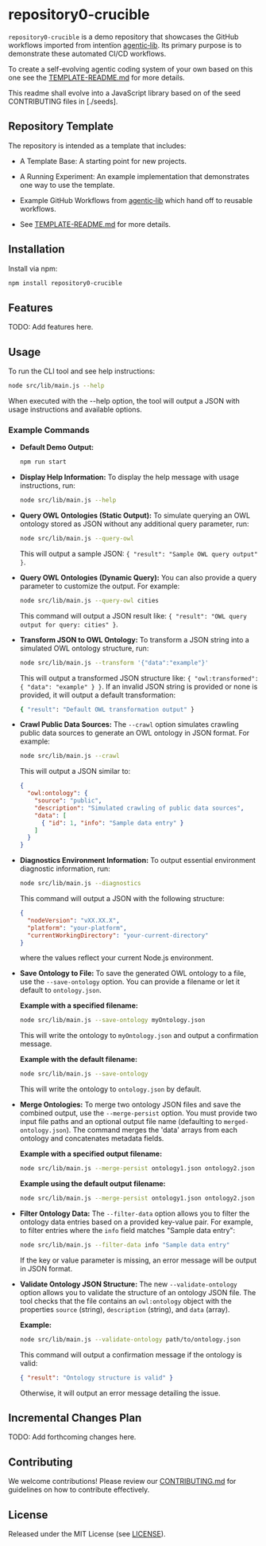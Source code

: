 # repository0-crucible

`repository0-crucible` is a demo repository that showcases the GitHub workflows imported from intentïon [agentic‑lib](https://github.com/xn-intenton-z2a/agentic-lib). Its primary purpose is to demonstrate these automated CI/CD workflows.

To create a self-evolving agentic coding system of your own based on this one see the [TEMPLATE-README.md](./TEMPLATE-README.md) for more details.

This readme shall evolve into a JavaScript library based on of the seed CONTRIBUTING files in [./seeds].

## Repository Template

The repository is intended as a template that includes:
* A Template Base: A starting point for new projects.
* A Running Experiment: An example implementation that demonstrates one way to use the template.
* Example GitHub Workflows from [agentic‑lib](https://github.com/xn-intenton-z2a/agentic-lib) which hand off to reusable workflows.

* See [TEMPLATE-README.md](./TEMPLATE-README.md) for more details.

## Installation

Install via npm:

```bash
npm install repository0-crucible
```

## Features

TODO: Add features here.

## Usage

To run the CLI tool and see help instructions:

```bash
node src/lib/main.js --help
```

When executed with the --help option, the tool will output a JSON with usage instructions and available options.

### Example Commands

- **Default Demo Output:**
  ```bash
  npm run start
  ```

- **Display Help Information:**
  To display the help message with usage instructions, run:
  ```bash
  node src/lib/main.js --help
  ```

- **Query OWL Ontologies (Static Output):**
  To simulate querying an OWL ontology stored as JSON without any additional query parameter, run:
  ```bash
  node src/lib/main.js --query-owl
  ```
  This will output a sample JSON: `{ "result": "Sample OWL query output" }`.

- **Query OWL Ontologies (Dynamic Query):**
  You can also provide a query parameter to customize the output. For example:
  ```bash
  node src/lib/main.js --query-owl cities
  ```
  This command will output a JSON result like: `{ "result": "OWL query output for query: cities" }`.

- **Transform JSON to OWL Ontology:**
  To transform a JSON string into a simulated OWL ontology structure, run:
  ```bash
  node src/lib/main.js --transform '{"data":"example"}'
  ```
  This will output a transformed JSON structure like: `{ "owl:transformed": { "data": "example" } }`.
  If an invalid JSON string is provided or none is provided, it will output a default transformation:
  ```bash
  { "result": "Default OWL transformation output" }
  ```

- **Crawl Public Data Sources:**
  The `--crawl` option simulates crawling public data sources to generate an OWL ontology in JSON format. For example:
  ```bash
  node src/lib/main.js --crawl
  ```
  This will output a JSON similar to:
  ```json
  {
    "owl:ontology": {
      "source": "public",
      "description": "Simulated crawling of public data sources",
      "data": [
        { "id": 1, "info": "Sample data entry" }
      ]
    }
  }
  ```

- **Diagnostics Environment Information:**
  To output essential environment diagnostic information, run:
  ```bash
  node src/lib/main.js --diagnostics
  ```
  This command will output a JSON with the following structure:
  ```json
  {
    "nodeVersion": "vXX.XX.X",
    "platform": "your-platform",
    "currentWorkingDirectory": "your-current-directory"
  }
  ```
  where the values reflect your current Node.js environment.

- **Save Ontology to File:**
  To save the generated OWL ontology to a file, use the `--save-ontology` option. You can provide a filename or let it default to `ontology.json`.
  
  **Example with a specified filename:**
  ```bash
  node src/lib/main.js --save-ontology myOntology.json
  ```
  This will write the ontology to `myOntology.json` and output a confirmation message.

  **Example with the default filename:**
  ```bash
  node src/lib/main.js --save-ontology
  ```
  This will write the ontology to `ontology.json` by default.

- **Merge Ontologies:**
  To merge two ontology JSON files and save the combined output, use the `--merge-persist` option. You must provide two input file paths and an optional output file name (defaulting to `merged-ontology.json`). The command merges the 'data' arrays from each ontology and concatenates metadata fields.
  
  **Example with a specified output filename:**
  ```bash
  node src/lib/main.js --merge-persist ontology1.json ontology2.json mergedOntology.json
  ```

  **Example using the default output filename:**
  ```bash
  node src/lib/main.js --merge-persist ontology1.json ontology2.json
  ```

- **Filter Ontology Data:**
  The `--filter-data` option allows you to filter the ontology data entries based on a provided key-value pair. For example, to filter entries where the `info` field matches "Sample data entry":
  ```bash
  node src/lib/main.js --filter-data info "Sample data entry"
  ```
  If the key or value parameter is missing, an error message will be output in JSON format.

- **Validate Ontology JSON Structure:**
  The new `--validate-ontology` option allows you to validate the structure of an ontology JSON file. The tool checks that the file contains an `owl:ontology` object with the properties `source` (string), `description` (string), and `data` (array).
  
  **Example:**
  ```bash
  node src/lib/main.js --validate-ontology path/to/ontology.json
  ```
  This command will output a confirmation message if the ontology is valid:
  ```json
  { "result": "Ontology structure is valid" }
  ```
  Otherwise, it will output an error message detailing the issue.

## Incremental Changes Plan

TODO: Add forthcoming changes here.

## Contributing

We welcome contributions! Please review our [CONTRIBUTING.md](./CONTRIBUTING.md) for guidelines on how to contribute effectively.

## License

Released under the MIT License (see [LICENSE](./LICENSE)).
